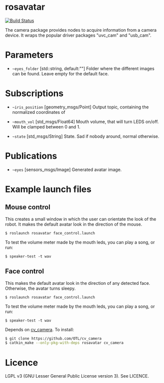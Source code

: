 # rosavatar

[![Build Status](https://travis-ci.org/arnaud-ramey/rosavatar.svg)](https://travis-ci.org/arnaud-ramey/rosavatar)

The camera package provides nodes to acquire information from a camera device.
  It wraps the popular driver packages "uvc_cam" and "usb_cam".

Parameters
==========

 * ```~eyes_folder```
  [std::string, default:""]
  Folder where the different images can be found.
  Leave empty for the default face.

Subscriptions
=============

 * ```~iris_position```
  [geometry_msgs/Point]
  Output topic, containing the normalized coordinates of

 * ```~mouth_vol```
  [std_msgs/Float64]
  Mouth volume, that will turn LEDS on/off.
  Will be clamped between 0 and 1.

 * ```~state```
  [std_msgs/String]
  State. Sad if nobody around, normal otherwise.

Publications
============

 * ```~eyes```
  [sensors_msgs/Image]
  Generated avatar image.

Example launch files
====================

Mouse control
-------------

This creates a small window in which the user can orientate the look of the robot.
It makes the default avatar look in the direction of the mouse.

`$ roslaunch rosavatar face_control.launch`

To test the volume meter made by the mouth leds, you can play a song, or run:

`$ speaker-test -t wav`

Face control
------------

This makes the default avatar look in the direction of any detected face.
Otherwise, the avatar turns sleepy.

`$ roslaunch rosavatar face_control.launch`

To test the volume meter made by the mouth leds, you can play a song, or run:

`$ speaker-test -t wav`


Depends on [cv_camera](http://wiki.ros.org/cv_camera).
To install:

```bash
$ git clone https://github.com/OTL/cv_camera
$ catkin_make --only-pkg-with-deps rosavatar cv_camera
```

Licence
=======

LGPL v3 (GNU Lesser General Public License version 3).
See LICENCE.

